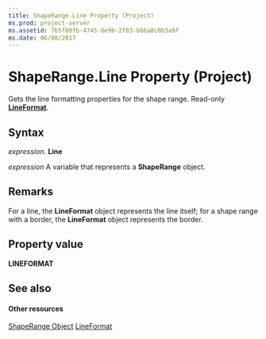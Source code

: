 ```yaml
---
title: ShapeRange.Line Property (Project)
ms.prod: project-server
ms.assetid: 7b5f80fb-4745-6e9b-2f83-b66a8c0b3a9f
ms.date: 06/08/2017
---
```



# ShapeRange.Line Property (Project)
Gets the line formatting properties for the shape range. Read-only  **[LineFormat](http://msdn.microsoft.com/en-us/library/office/ff194214%28v=office.15%29)**.

## Syntax

 _expression_. **Line**

 _expression_ A variable that represents a **ShapeRange** object.


## Remarks

For a line, the  **LineFormat** object represents the line itself; for a shape range with a border, the **LineFormat** object represents the border.


## Property value

 **LINEFORMAT**


## See also


#### Other resources


[ShapeRange Object](shaperange-object-project.md)
[LineFormat](http://msdn.microsoft.com/en-us/library/office/ff194214%28v=office.15%29)

